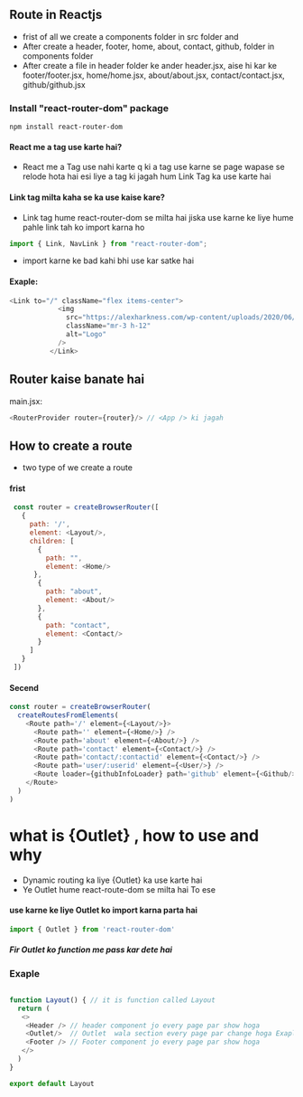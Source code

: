 ## Route in Reactjs
- frist of all we create a components folder in src folder and 
- After create a header, footer, home, about, contact, github, folder in components folder
- After create a file in header folder ke ander header.jsx, aise hi kar ke footer/footer.jsx, home/home.jsx, about/about.jsx, contact/contact.jsx, github/github.jsx

### Install "react-router-dom" package
```console
npm install react-router-dom
```
#### React me a tag use karte hai?
- React me a Tag use nahi karte q ki a tag use karne se page wapase se relode hota hai esi liye a tag ki jagah hum Link Tag ka use karte hai 
#### Link tag milta kaha se ka use kaise kare?
- Link tag hume react-router-dom se milta hai jiska use karne ke liye hume pahle link tah ko import karna ho 
```javascript
import { Link, NavLink } from "react-router-dom";
```
- import karne ke bad kahi bhi use kar satke hai
#### Exaple: 
```javascript
<Link to="/" className="flex items-center">
            <img
              src="https://alexharkness.com/wp-content/uploads/2020/06/logo-2.png"
              className="mr-3 h-12"
              alt="Logo"
            />
          </Link>
```
## Router kaise banate hai

main.jsx:
```javascript
<RouterProvider router={router}/> // <App /> ki jagah
```
## How to create a route
- two type of we create a route

#### frist
```javascript
 const router = createBrowserRouter([
   {
     path: '/',
     element: <Layout/>,
     children: [
       {
         path: "",
         element: <Home/>
      },
       {
         path: "about",
         element: <About/>
       },
       {
         path: "contact",
         element: <Contact/>
       }
     ]
   }
 ])
```
#### Secend
```javascript
const router = createBrowserRouter(
  createRoutesFromElements(
    <Route path='/' element={<Layout/>}>
      <Route path='' element={<Home/>} />
      <Route path='about' element={<About/>} />
      <Route path='contact' element={<Contact/>} />
      <Route path='contact/:contactid' element={<Contact/>} />
      <Route path='user/:userid' element={<User/>} />
      <Route loader={githubInfoLoader} path='github' element={<Github/>} />
    </Route>
  )
)
```

# what is {Outlet} , how to use and why
- Dynamic routing ka liye {Outlet} ka use karte hai
- Ye Outlet hume react-route-dom se milta hai To ese
#### use karne ke liye Outlet ko import karna parta hai
```javascript
import { Outlet } from 'react-router-dom'
```
##### Fir Outlet ko function me pass kar dete hai
### Exaple
```javascript

function Layout() { // it is function called Layout
  return (
   <>
    <Header /> // header component jo every page par show hoga
    <Outlet/>  // Outlet  wala section every page par change hoga Exaple: Home, About, Contact, Github
    <Footer /> // Footer component jo every page par show hoga
   </>
  )
}

export default Layout 
```